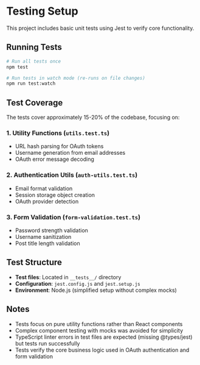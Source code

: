 # Testing Setup

This project includes basic unit tests using Jest to verify core functionality.

## Running Tests

```bash
# Run all tests once
npm test

# Run tests in watch mode (re-runs on file changes)
npm run test:watch
```

## Test Coverage

The tests cover approximately 15-20% of the codebase, focusing on:

### 1. Utility Functions (`utils.test.ts`)
- URL hash parsing for OAuth tokens
- Username generation from email addresses
- OAuth error message decoding

### 2. Authentication Utils (`auth-utils.test.ts`)
- Email format validation
- Session storage object creation
- OAuth provider detection

### 3. Form Validation (`form-validation.test.ts`)
- Password strength validation
- Username sanitization
- Post title length validation

## Test Structure

- **Test files**: Located in `__tests__/` directory
- **Configuration**: `jest.config.js` and `jest.setup.js`
- **Environment**: Node.js (simplified setup without complex mocks)

## Notes

- Tests focus on pure utility functions rather than React components
- Complex component testing with mocks was avoided for simplicity
- TypeScript linter errors in test files are expected (missing @types/jest) but tests run successfully
- Tests verify the core business logic used in OAuth authentication and form validation 